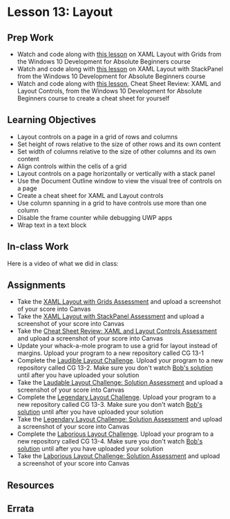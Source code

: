 # Lesson 13: Layout
## Prep Work
* Watch and code along with [this lesson](https://mva.microsoft.com/en-US/training-courses/windows-10-development-for-absolute-beginners-14541?l=5ljHqFzqB_5105632527) on XAML Layout with Grids from the Windows 10 Development for Absolute Beginners course
* Watch and code along with [this lesson](https://mva.microsoft.com/en-US/training-courses/windows-10-development-for-absolute-beginners-14541?l=lba4LJzqB_1105632527) on XAML Layout with StackPanel from the Windows 10 Development for Absolute Beginners course
* Watch and code along with [this lesson](https://mva.microsoft.com/en-US/training-courses/windows-10-development-for-absolute-beginners-14541?l=HnWxaNzqB_7805632527), Cheat Sheet Review: XAML and Layout Controls, from the Windows 10 Development for Absolute Beginners course to create a cheat sheet for yourself

## Learning Objectives
* Layout controls on a page in a grid of rows and columns
* Set height of rows relative to the size of other rows and its own content
* Set width of columns relative to the size of other columns and its own content
* Align controls within the cells of a grid
* Layout controls on a page horizontally or vertically with a stack panel
* Use the Document Outline window to view the visual tree of controls on a page
* Create a cheat sheet for XAML and Layout controls
* Use column spanning in a grid to have controls use more than one column
* Disable the frame counter while debugging UWP apps
* Wrap text in a text block

## In-class Work
Here is a video of what we did in class:

## Assignments
* Take the [XAML Layout with Grids Assessment](https://mva.microsoft.com/en-US/training-courses/windows-10-development-for-absolute-beginners-14541?l=5ljHqFzqB_5105632527) and upload a screenshot of your score into Canvas
* Take the [XAML Layout with StackPanel Assessment](https://mva.microsoft.com/en-US/training-courses/windows-10-development-for-absolute-beginners-14541?l=lba4LJzqB_1105632527) and upload a screenshot of your score into Canvas
* Take the [Cheat Sheet Review: XAML and Layout Controls Assessment](https://mva.microsoft.com/en-US/training-courses/windows-10-development-for-absolute-beginners-14541?l=HnWxaNzqB_7805632527) and upload a screenshot of your score into Canvas
* Update your whack-a-mole program to use a grid for layout instead of margins. Upload your program to a new repository called CG 13-1
* Complete the [Laudible Layout Challenge](https://mva.microsoft.com/en-US/training-courses/windows-10-development-for-absolute-beginners-14541?l=txylFRzqB_9805632527). Upload your program to a new repository called CG 13-2. Make sure you don't watch [Bob's solution](https://mva.microsoft.com/en-US/training-courses/windows-10-development-for-absolute-beginners-14541?l=0drdpTzqB_805632527) until after you have uploaded your solution
* Take the [Laudable Layout Challenge: Solution Assessment](https://mva.microsoft.com/en-US/training-courses/windows-10-development-for-absolute-beginners-14541?l=0drdpTzqB_805632527) and upload a screenshot of your score into Canvas
* Complete the [Legendary Layout Challenge](https://mva.microsoft.com/en-US/training-courses/windows-10-development-for-absolute-beginners-14541?l=W19WnYzqB_6605632527). Upload your program to a new repository called CG 13-3. Make sure you don't watch [Bob's solution](https://mva.microsoft.com/en-US/training-courses/windows-10-development-for-absolute-beginners-14541?l=cXkrdZzqB_2605632527) until after you have uploaded your solution
* Take the [Legendary Layout Challenge: Solution Assessment](https://mva.microsoft.com/en-US/training-courses/windows-10-development-for-absolute-beginners-14541?l=cXkrdZzqB_2605632527) and upload a screenshot of your score into Canvas
* Complete the [Laborious Layout Challenge](https://mva.microsoft.com/en-US/training-courses/windows-10-development-for-absolute-beginners-14541?l=Ol2nudzqB_5505632527). Upload your program to a new repository called CG 13-4. Make sure you don't watch [Bob's solution](https://mva.microsoft.com/en-US/training-courses/windows-10-development-for-absolute-beginners-14541?l=2C4AIfzqB_9005632527) until after you have uploaded your solution
* Take the [Laborious Layout Challenge: Solution Assessment](https://mva.microsoft.com/en-US/training-courses/windows-10-development-for-absolute-beginners-14541?l=2C4AIfzqB_9005632527) and upload a screenshot of your score into Canvas

## Resources

## Errata
